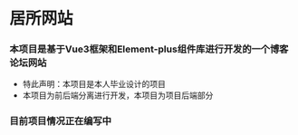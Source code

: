 # 居所网站

### 本项目是基于Vue3框架和Element-plus组件库进行开发的一个博客论坛网站

- 特此声明：本项目是本人毕业设计的项目
- 本项目为前后端分离进行开发，本项目为项目后端部分

### 目前项目情况正在编写中